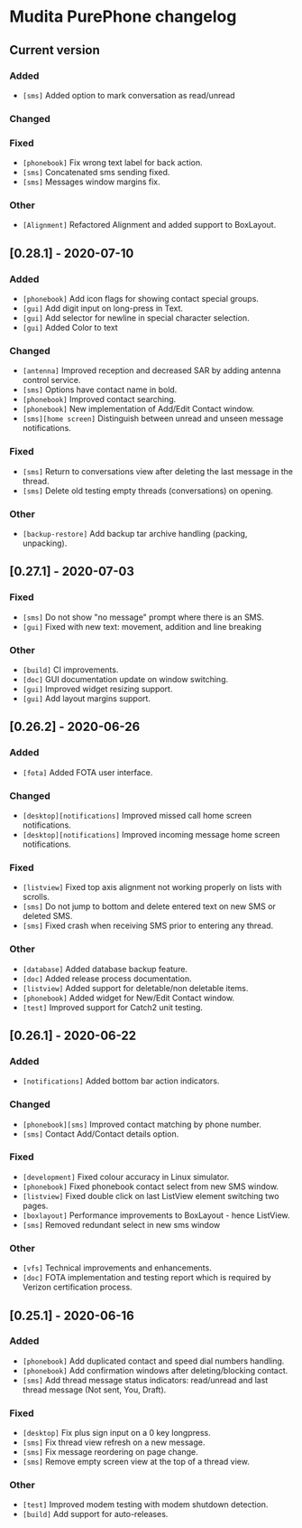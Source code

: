 # Mudita PurePhone changelog

## Current version

### Added
* `[sms]` Added option to mark conversation as read/unread 

### Changed

### Fixed
* `[phonebook]` Fix wrong text label for back action.
* `[sms]` Concatenated sms sending fixed.
* `[sms]` Messages window margins fix.

### Other
* `[Alignment]` Refactored Alignment and added support to BoxLayout. 

## [0.28.1] - 2020-07-10

### Added
* `[phonebook]` Add icon flags for showing contact special groups.
* `[gui]` Add digit input on long-press in Text.
* `[gui]` Add selector for newline in special character selection.
* `[gui]` Added Color to text

### Changed
 * `[antenna]` Improved reception and decreased SAR by adding antenna control service.
 * `[sms]` Options have contact name in bold.
 * `[phonebook]` Improved contact searching.
 * `[phonebook]` New implementation of Add/Edit Contact window.
 * `[sms][home screen]` Distinguish between unread and unseen message notifications.

### Fixed
 * `[sms]` Return to conversations view after deleting the last message in the thread.
 * `[sms]` Delete old testing empty threads (conversations) on opening.

### Other
* `[backup-restore]` Add backup tar archive handling (packing, unpacking). 
 
## [0.27.1] - 2020-07-03

### Fixed
* `[sms]` Do not show "no message" prompt where there is an SMS.
* `[gui]` Fixed with new text: movement, addition and line breaking

### Other
* `[build]` CI improvements.
* `[doc]` GUI documentation update on window switching.
* `[gui]` Improved widget resizing support.
* `[gui]` Add layout margins support.

## [0.26.2] - 2020-06-26

### Added

* `[fota]` Added FOTA user interface.

### Changed

* `[desktop][notifications]` Improved missed call home screen notifications.
* `[desktop][notifications]` Improved incoming message home screen notifications.

### Fixed

* `[listview]` Fixed top axis alignment not working properly on lists with scrolls.
* `[sms]` Do not jump to bottom and delete entered text on new SMS or deleted SMS.
* `[sms]` Fixed crash when receiving SMS prior to entering any thread.

### Other
* `[database]` Added database backup feature.
* `[doc]` Added release process documentation.
* `[listview]` Added support for deletable/non deletable items. 
* `[phonebook]` Added widget for New/Edit Contact window.
* `[test]` Improved support for Catch2 unit testing.

## [0.26.1] - 2020-06-22

### Added
* `[notifications]` Added bottom bar action indicators.

### Changed
* `[phonebook][sms]` Improved contact matching by phone number.
* `[sms]` Contact Add/Contact details option.

### Fixed
* `[development]` Fixed colour accuracy in Linux simulator. 
* `[phonebook]` Fixed phonebook contact select from new SMS window.
* `[listview]` Fixed double click on last ListView element switching two pages.
* `[boxlayout]` Performance improvements to BoxLayout - hence ListView.
* `[sms]` Removed redundant select in new sms window 

### Other
* `[vfs]` Technical improvements and enhancements.
* `[doc]` FOTA implementation and testing report which is required by Verizon certification process.

## [0.25.1] - 2020-06-16

### Added
* `[phonebook]` Add duplicated contact and speed dial numbers handling.
* `[phonebook]` Add confirmation windows after deleting/blocking contact. 
* `[sms]` Add thread message status indicators: read/unread and last thread message (Not sent, You, Draft).

### Fixed
* `[desktop]` Fix plus sign input on a 0 key longpress.
* `[sms]` Fix thread view refresh on a new message.
* `[sms]` Fix message reordering on page change.
* `[sms]` Remove empty screen view at the top of a thread view.

### Other
* `[test]` Improved modem testing with modem shutdown detection.
* `[build]` Add support for auto-releases.
